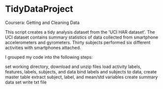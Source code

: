 # TidyDataProject
Coursera: Getting and Cleaning Data

This script creates a tidy analysis dataset from the 'UCI HAR dataset'. The UCI dataset contains summary statistics of data collected from smartphone accelerometers and gyrometers. Thirty subjects performed six different activities with smartphones attached.

I grouped my code into the following steps:

set working directory, download and unzip files
load activity labels, features, labels, subjects, and data
bind labels and subjects to data, create master table
extract subject, label, and mean/std variables
create summary data set
write txt file
